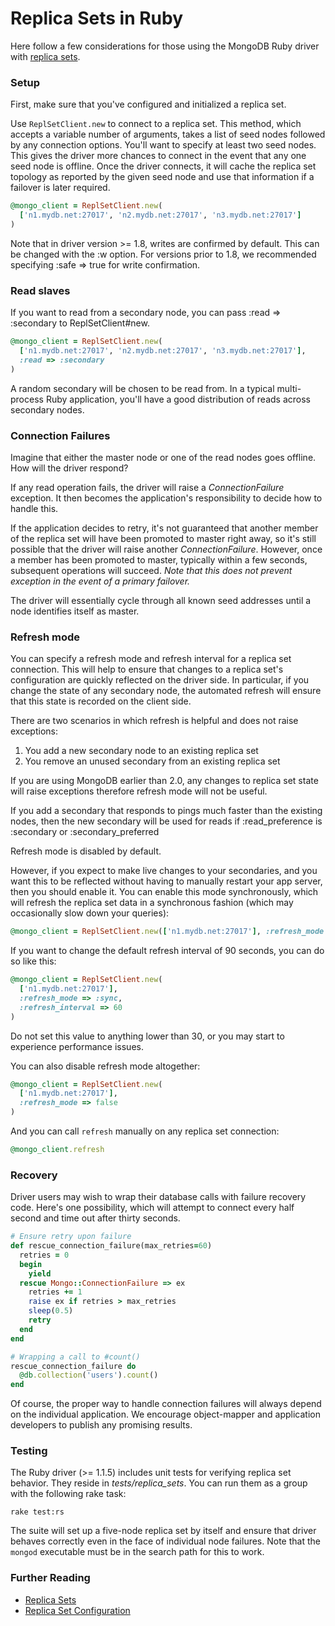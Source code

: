 # Replica Sets in Ruby

Here follow a few considerations for those using the MongoDB Ruby driver with [replica sets](http://www.mongodb.org/display/DOCS/Replica+Sets).

### Setup

First, make sure that you've configured and initialized a replica set.

Use `ReplSetClient.new` to connect to a replica set. This method, which accepts a variable number of arguments,
takes a list of seed nodes followed by any connection options. You'll want to specify at least two seed nodes. This gives
the driver more chances to connect in the event that any one seed node is offline. Once the driver connects, it will
cache the replica set topology as reported by the given seed node and use that information if a failover is later required.
```ruby
@mongo_client = ReplSetClient.new(
  ['n1.mydb.net:27017', 'n2.mydb.net:27017', 'n3.mydb.net:27017']
)
``` 
Note that in driver version >= 1.8, writes are confirmed by default.  This can be changed with the :w option.  For versions prior to 1.8, we recommended specifying :safe => true for write confirmation.

### Read slaves

If you want to read from a secondary node, you can pass :read => :secondary to ReplSetClient#new.
```ruby
@mongo_client = ReplSetClient.new(
  ['n1.mydb.net:27017', 'n2.mydb.net:27017', 'n3.mydb.net:27017'],
  :read => :secondary
)
```
A random secondary will be chosen to be read from. In a typical multi-process Ruby application, you'll have a good distribution of reads across secondary nodes.

### Connection Failures

Imagine that either the master node or one of the read nodes goes offline. How will the driver respond?

If any read operation fails, the driver will raise a *ConnectionFailure* exception. It then becomes the application's responsibility to decide how to handle this.

If the application decides to retry, it's not guaranteed that another member of the replica set will have been promoted to master right away, so it's still possible that the driver will raise another *ConnectionFailure*. However, once a member has been promoted to master, typically within a few seconds, subsequent operations will succeed. *Note that this does not prevent
exception in the event of a primary failover.*

The driver will essentially cycle through all known seed addresses until a node identifies itself as master.

### Refresh mode

You can specify a refresh mode and refresh interval for a replica set connection. This will help to ensure that
changes to a replica set's configuration are quickly reflected on the driver side. In particular, if you change
the state of any secondary node, the automated refresh will ensure that this state is recorded on the client side.

There are two scenarios in which refresh is helpful and does not raise exceptions:

1. You add a new secondary node to an existing replica set
2. You remove an unused secondary from an existing replica set

If you are using MongoDB earlier than 2.0, any changes to replica set state will raise exceptions therefore refresh mode will not be useful.

If you add a secondary that responds to pings much faster than the existing nodes, then the new secondary will
be used for reads if :read_preference is :secondary or :secondary_preferred

Refresh mode is disabled by default.

However, if you expect to make live changes to your secondaries, and you want this to be reflected without
having to manually restart your app server, then you should enable it. You can enable this mode
synchronously, which will refresh the replica set data in a synchronous fashion (which may
occasionally slow down your queries):
```ruby
@mongo_client = ReplSetClient.new(['n1.mydb.net:27017'], :refresh_mode => :sync)
```
If you want to change the default refresh interval of 90 seconds, you can do so like this:
```ruby
@mongo_client = ReplSetClient.new(
  ['n1.mydb.net:27017'],
  :refresh_mode => :sync,
  :refresh_interval => 60
)
```
Do not set this value to anything lower than 30, or you may start to experience performance issues.

You can also disable refresh mode altogether:
```ruby
@mongo_client = ReplSetClient.new(
  ['n1.mydb.net:27017'],
  :refresh_mode => false
)
```
And you can call `refresh` manually on any replica set connection:
```ruby
@mongo_client.refresh
```
### Recovery

Driver users may wish to wrap their database calls with failure recovery code. Here's one possibility, which will attempt to connect
every half second and time out after thirty seconds.
```ruby
# Ensure retry upon failure
def rescue_connection_failure(max_retries=60)
  retries = 0
  begin
    yield
  rescue Mongo::ConnectionFailure => ex
    retries += 1
    raise ex if retries > max_retries
    sleep(0.5)
    retry
  end
end

# Wrapping a call to #count()
rescue_connection_failure do
  @db.collection('users').count()
end
```
Of course, the proper way to handle connection failures will always depend on the individual application. We encourage object-mapper and application developers to publish any promising results.

### Testing

The Ruby driver (>= 1.1.5) includes unit tests for verifying replica set behavior. They reside in *tests/replica_sets*. You can run them as a group with the following rake task:

    rake test:rs

The suite will set up a five-node replica set by itself and ensure that driver behaves correctly even in the face
of individual node failures. Note that the `mongod` executable must be in the search path for this to work.

### Further Reading

* [Replica Sets](http://www.mongodb.org/display/DOCS/Replica+Set+Configuration)
* [Replica Set Configuration](http://www.mongodb.org/display/DOCS/Replica+Set+Configuration)